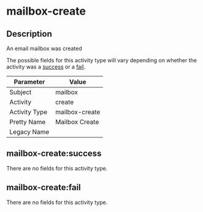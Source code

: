 mailbox-create
==============

Description
-----------
An email mailbox was created

The possible fields for this activity type will vary depending on whether the activity was a [success](#mailbox-createsuccess) or a [fail](#mailbox-createfail).

| Parameter     | Value          |
| ------------- | -------------- |
| Subject       | mailbox        |
| Activity      | create         |
| Activity Type | mailbox-create |
| Pretty Name   | Mailbox Create |
| Legacy Name   |                |

mailbox-create:success
----------------------

There are no fields for this activity type.


mailbox-create:fail
-------------------

There are no fields for this activity type.
